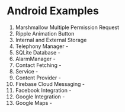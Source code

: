 # Android Examples

1.  Marshmallow Multiple Permission Request
2.  Ripple Animation Button
3.  Internal and External Storage
4.  Telephony Manager -
5.  SQLite Database -
6.  AlarmManager -
7.  Contact Fetching -
8.  Service -
9.  Content Provider -
10. Firebase Cloud Messaging -
11. Facebook Integration -
12. Google Integration -
13. Google Maps -
